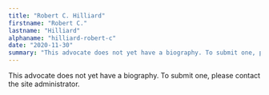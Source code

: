 ```yaml
---
title: "Robert C. Hilliard"
firstname: "Robert C."
lastname: "Hilliard"
alphaname: "hilliard-robert-c"
date: "2020-11-30"
summary: "This advocate does not yet have a biography. To submit one, please contact the site administrator."
---
```

This advocate does not yet have a biography. To submit one, please contact the site administrator.

